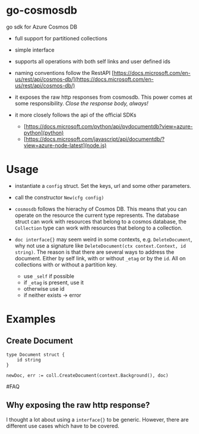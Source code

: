 # go-cosmosdb
go sdk for Azure Cosmos DB

* full support for partitioned collections
* simple interface
* supports all operations with both self links and user defined ids
* naming conventions follow the RestAPI [https://docs.microsoft.com/en-us/rest/api/cosmos-db/](https://docs.microsoft.com/en-us/rest/api/cosmos-db/)
* it exposes the raw http responses from cosmosdb. This power comes at some
  responsibility. _Close the response body, always!_

* it more closely follows the api of the official SDKs
    * [https://docs.microsoft.com/python/api/pydocumentdb?view=azure-python](python)
    * [https://docs.microsoft.com/javascript/api/documentdb/?view=azure-node-latest](node.js)

# Usage

* instantiate a `config` struct. Set the keys, url and some other parameters.
* call the constructor `New(cfg config)`

* `cosmosdb` follows the hierachy of Cosmos DB. This means that you can operate
  on the resource the current type represents. The database struct can work with
  resources that belong to a cosmos database, the `Collection` type can work with
  resources that belong to a collection.
* `doc interface{}` may seem weird in some contexts, e.g. `DeleteDocument`, why
  not use a signature like `DeleteDocument(ctx context.Context, id string)`. The
  reason is that there are several ways to address the document. Either by self
  link, with or without `_etag` or by the `id`. All on collections with or without
  a partition key.
    * use `_self` if possible
    * if `_etag` is present, use it
    * otherwise use id
    * if neither exists -> error


# Examples

## Create Document

```
type Document struct {
    id string
}

newDoc, err := coll.CreateDocument(context.Background(), doc)
```


#FAQ

## Why exposing the raw http response?
I thought a lot about using a `interface{}` to be generic. However, there are
different use cases which have to be covered.
